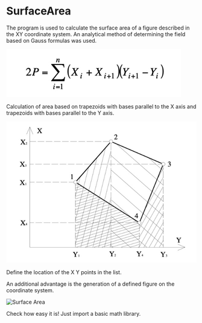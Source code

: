 # SurfaceArea


The program is used to calculate the surface area of a figure described in the XY coordinate system.
An analytical method of determining the field based on Gauss formulas was used.

![Gauss Formulas](image/gaussformulas.jpg)

Calculation of area based on trapezoids with bases parallel to the X axis and trapezoids with bases parallel to the Y axis.

![X and Y axis](image/plot.jpg)

Define the location of the X Y points in the list.

An additional advantage is the generation of a defined figure on the coordinate system.

![Surface Area](surfacearea.jpg)

Check how easy it is!
Just import a basic math library.
